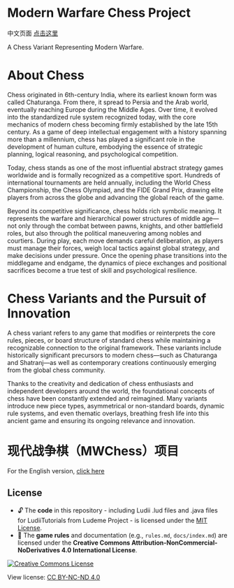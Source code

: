 # Modern Warfare Chess Project

中文页面 [点击这里](#现代战争棋mwchess项目)

A Chess Variant Representing Modern Warfare. 

# About Chess
Chess originated in 6th-century India, where its earliest known form was called Chaturanga. From there, it spread to Persia and the Arab world, eventually reaching Europe during the Middle Ages. Over time, it evolved into the standardized rule system recognized today, with the core mechanics of modern chess becoming firmly established by the late 15th century. As a game of deep intellectual engagement with a history spanning more than a millennium, chess has played a significant role in the development of human culture, embodying the essence of strategic planning, logical reasoning, and psychological competition.

Today, chess stands as one of the most influential abstract strategy games worldwide and is formally recognized as a competitive sport. Hundreds of international tournaments are held annually, including the World Chess Championship, the Chess Olympiad, and the FIDE Grand Prix, drawing elite players from across the globe and advancing the global reach of the game.

Beyond its competitive significance, chess holds rich symbolic meaning. It represents the warfare and hierarchical power structures of middle age—not only through the combat between pawns, knights, and other battlefield roles, but also through the political maneuvering among nobles and courtiers. During play, each move demands careful deliberation, as players must manage their forces, weigh local tactics against global strategy, and make decisions under pressure. Once the opening phase transitions into the middlegame and endgame, the dynamics of piece exchanges and positional sacrifices become a true test of skill and psychological resilience.

# Chess Variants and the Pursuit of Innovation
A chess variant refers to any game that modifies or reinterprets the core rules, pieces, or board structure of standard chess while maintaining a recognizable connection to the original framework. These variants include historically significant precursors to modern chess—such as Chaturanga and Shatranj—as well as contemporary creations continuously emerging from the global chess community.

Thanks to the creativity and dedication of chess enthusiasts and independent developers around the world, the foundational concepts of chess have been constantly extended and reimagined. Many variants introduce new piece types, asymmetrical or non-standard boards, dynamic rule systems, and even thematic overlays, breathing fresh life into this ancient game and ensuring its ongoing relevance and innovation.

# 现代战争棋（MWChess）项目

For the English version, [click here](#modern-warfare-chess-project)

## License

- 🔓 The **code** in this repository - including Ludii .lud files and .java files for LudiiTutorials from Ludeme Project - is licensed under the [MIT License](./LICENSE).
- 📄 The **game rules** and documentation (e.g., `rules.md`, `docs/index.md`) are licensed under the **Creative Commons Attribution-NonCommercial-NoDerivatives 4.0 International License**.

[![Creative Commons License](https://licensebuttons.net/l/by-nc-nd/4.0/88x31.png)](https://creativecommons.org/licenses/by-nc-nd/4.0/)
  
View license: [CC BY-NC-ND 4.0](https://creativecommons.org/licenses/by-nc-nd/4.0/)
